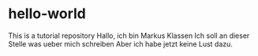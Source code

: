 # hello-world
This is a tutorial repository
Hallo, ich bin Markus Klassen
Ich soll an dieser Stelle was ueber mich schreiben
Aber ich habe jetzt keine Lust dazu.
